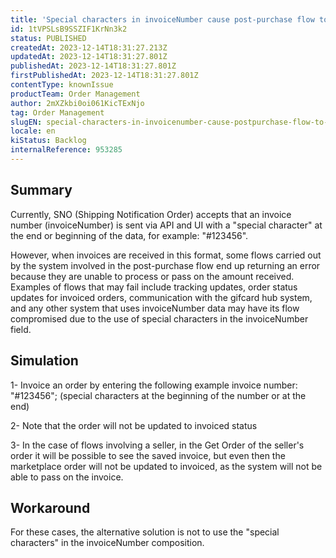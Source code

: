 ```yaml
---
title: 'Special characters in invoiceNumber cause post-purchase flow to fail'
id: 1tVPSLsB9SSZIF1KrNn3k2
status: PUBLISHED
createdAt: 2023-12-14T18:31:27.213Z
updatedAt: 2023-12-14T18:31:27.801Z
publishedAt: 2023-12-14T18:31:27.801Z
firstPublishedAt: 2023-12-14T18:31:27.801Z
contentType: knownIssue
productTeam: Order Management
author: 2mXZkbi0oi061KicTExNjo
tag: Order Management
slugEN: special-characters-in-invoicenumber-cause-postpurchase-flow-to-fail
locale: en
kiStatus: Backlog
internalReference: 953285
---
```


## Summary


Currently, SNO (Shipping Notification Order) accepts that an invoice number (invoiceNumber) is sent via API and UI with a "special character" at the end or beginning of the data, for example: "#123456".

However, when invoices are received in this format, some flows carried out by the system involved in the post-purchase flow end up returning an error because they are unable to process or pass on the amount received. Examples of flows that may fail include tracking updates, order status updates for invoiced orders, communication with the gifcard hub system, and any other system that uses invoiceNumber data may have its flow compromised due to the use of special characters in the invoiceNumber field.


##

## Simulation


1- Invoice an order by entering the following example invoice number: "#123456"; (special characters at the beginning of the number or at the end)

2- Note that the order will not be updated to invoiced status

3- In the case of flows involving a seller, in the Get Order of the seller's order it will be possible to see the saved invoice, but even then the marketplace order will not be updated to invoiced, as the system will not be able to pass on the invoice.


##

## Workaround


For these cases, the alternative solution is not to use the "special characters" in the invoiceNumber composition.





